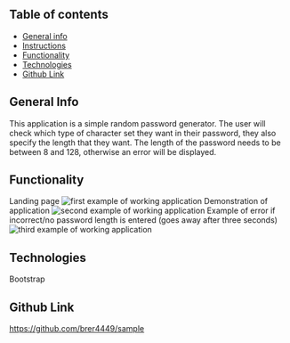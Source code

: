 ## Table of contents

- [General info](#general-info)
- [Instructions](#instructions)
- [Functionality](#functionality)
- [Technologies](#technologies)
- [Github Link](#github-link)

## General Info

This application is a simple random password generator. The user will check which type of character set they want in their password, they also specify the length that they want. The length of the password needs to be between 8 and 128, otherwise an error will be displayed.

## Functionality

Landing page
![first example of working application](https://github.com/brer4449/sample/blob/master/assets/images/password1.png)
Demonstration of application
![second example of working application](https://github.com/brer4449/sample/blob/master/assets/images/password2.png)
Example of error if incorrect/no password length is entered (goes away after three seconds)
![third example of working application](https://github.com/brer4449/sample/blob/master/assets/images/password3.png)

## Technologies

Bootstrap

## Github Link

https://github.com/brer4449/sample
